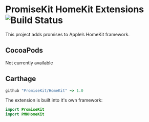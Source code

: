 # PromiseKit HomeKit Extensions ![Build Status]

This project adds promises to Apple’s HomeKit framework.

## CocoaPods

Not currently available

## Carthage

```ruby
github "PromiseKit/HomeKit" ~> 1.0
```

The extension is built into it's own framework:

```swift
import PromiseKit
import PMKHomeKit
```


[Build Status]: https://travis-ci.org/chrischares/PromiseKit-HomeKit.svg?branch=master
